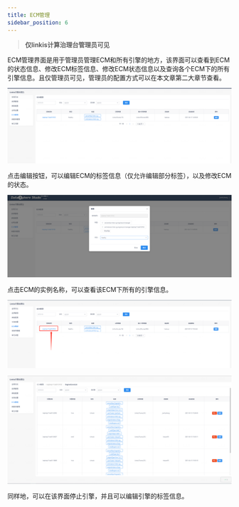 ```yaml
---
title: ECM管理
sidebar_position: 6
---
```


> **仅linkis计算治理台管理员可见**

ECM管理界面是用于管理员管理ECM和所有引擎的地方，该界面可以查看到ECM的状态信息、修改ECM标签信息、修改ECM状态信息以及查询各个ECM下的所有引擎信息。且仅管理员可见，管理员的配置方式可以在本文章第二大章节查看。

![./media/image10.png](../images/ecm管理界面.png)


点击编辑按钮，可以编辑ECM的标签信息（仅允许编辑部分标签），以及修改ECM的状态。

![./media/image11.png](../images/ecm编辑界面.png)


点击ECM的实例名称，可以查看该ECM下所有的引擎信息。

![](../images/点击实例名称查看引擎信息.png)

![](../images/ecm下所有的引擎信息.png)

同样地，可以在该界面停止引擎，并且可以编辑引擎的标签信息。
